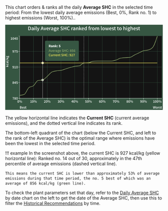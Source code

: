 This chart orders & ranks all the daily **Average SHC** in the selected time period: From the lowest daily average emissions (Best, 0%, Rank no. 1) to highest emissions (Worst, 100%)..

![Average SHC ranked](../../_assets/media/screenshots/reports/heu_ranked.png)

The yellow horizontal line indicates the **Current SHC** (current average emissions), and the dotted vertical line indicates its rank. 

The bottom-left quadrant of the chart (below the Current SHC, and left to the rank of the Average SHC) is the optimal range where emissions have been the lowest in the selected time period.

!!! example
    In the screenshot above, the current SHC is 927 kcal/kg (yellow horizontal line): Ranked no. 14 out of 30, approximately in the 47th percentile of average emissions (dashed vertical line). 
    
    This means the current SHC is lower than approximately 53% of average emissions during that time period, the no. 5 best of which was an average of 856 kcal/kg (green line).

To check the plant parameters set that day, refer to the [Daily Average SHC](heu_average_shc_date.md) by date chart on the left to get the date of the Average SHC, then use this to filter the [Historical Recommendations](historical_recommendations.md) by time.

